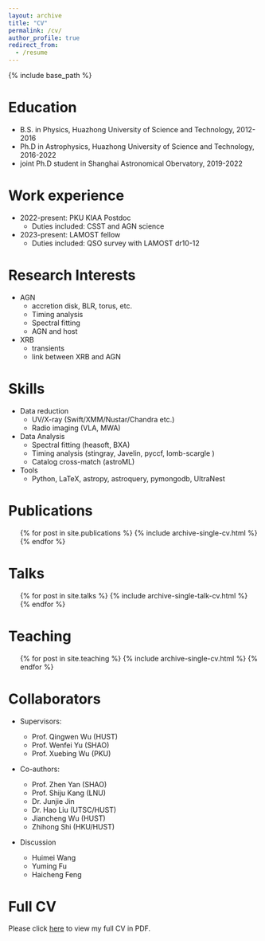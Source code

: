 ```yaml
---
layout: archive
title: "CV"
permalink: /cv/
author_profile: true
redirect_from:
  - /resume
---
```


{% include base_path %}

Education
======
* B.S. in Physics, Huazhong University of Science and Technology, 2012-2016
* Ph.D in Astrophysics, Huazhong University of Science and Technology, 2016-2022
* joint Ph.D student in Shanghai Astronomical Obervatory, 2019-2022

Work experience
======
* 2022-present: PKU KIAA Postdoc
  * Duties included: CSST and AGN science
* 2023-present: LAMOST fellow   
  * Duties included: QSO survey with LAMOST dr10-12 

Research Interests
=====
+ AGN
   + accretion disk, BLR, torus, etc.
   + Timing analysis
   + Spectral fitting
   + AGN and host
+ XRB
   + transients
   + link between XRB and AGN


Skills
======
* Data reduction
  * UV/X-ray (Swift/XMM/Nustar/Chandra etc.)
  * Radio imaging (VLA, MWA)
* Data Analysis
  * Spectral fitting (heasoft, BXA)
  * Timing analysis (stingray, Javelin, pyccf, lomb-scargle )
  * Catalog cross-match (astroML)
* Tools
  * Python, LaTeX, astropy, astroquery, pymongodb, UltraNest



Publications
======
  <ul>{% for post in site.publications %}
    {% include archive-single-cv.html %}
  {% endfor %}</ul>
  
Talks
======
  <ul>{% for post in site.talks %}
    {% include archive-single-talk-cv.html %}
  {% endfor %}</ul>
  
Teaching
======
  <ul>{% for post in site.teaching %}
    {% include archive-single-cv.html %}
  {% endfor %}</ul>
  

Collaborators
======
* Supervisors:
  * Prof. Qingwen Wu (HUST)
  * Prof. Wenfei Yu (SHAO)
  * Prof. Xuebing Wu (PKU)
  
* Co-authors:
  * Prof. Zhen Yan (SHAO)
  * Prof. Shiju Kang (LNU) 
  * Dr. Junjie Jin    
  * Dr. Hao Liu (UTSC/HUST)
  * Jiancheng Wu (HUST)
  * Zhihong Shi (HKU/HUST)

* Discussion 

  * Huimei Wang
  * Yuming Fu
  * Haicheng Feng




Full CV
=================
Please click [here](./cv/CV_lyubing.pdf) to view my full CV in PDF.
